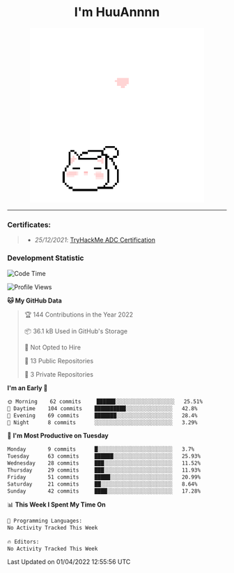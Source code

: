 <h1 align='center'>I'm HuuAnnnn</h1>
<p align="center">
 <img src="cat_intro.gif" />
</p>

___

### Certificates:
>- *25/12/2021*: [TryHackMe ADC Certification](https://tryhackme-certificates.s3-eu-west-1.amazonaws.com/THM-HKVVJOIWJA.png)


### Development Statistic

<!--START_SECTION:waka-->
![Code Time](http://img.shields.io/badge/Code%20Time-17%20hrs%2059%20mins-blue)

![Profile Views](http://img.shields.io/badge/Profile%20Views-623-blue)

**🐱 My GitHub Data** 

> 🏆 144 Contributions in the Year 2022
 > 
> 📦 36.1 kB Used in GitHub's Storage 
 > 
> 🚫 Not Opted to Hire
 > 
> 📜 13 Public Repositories 
 > 
> 🔑 3 Private Repositories  
 > 
**I'm an Early 🐤** 

```text
🌞 Morning    62 commits     ██████░░░░░░░░░░░░░░░░░░░   25.51% 
🌆 Daytime    104 commits    ██████████░░░░░░░░░░░░░░░   42.8% 
🌃 Evening    69 commits     ███████░░░░░░░░░░░░░░░░░░   28.4% 
🌙 Night      8 commits      ░░░░░░░░░░░░░░░░░░░░░░░░░   3.29%

```
📅 **I'm Most Productive on Tuesday** 

```text
Monday       9 commits      █░░░░░░░░░░░░░░░░░░░░░░░░   3.7% 
Tuesday      63 commits     ██████░░░░░░░░░░░░░░░░░░░   25.93% 
Wednesday    28 commits     ███░░░░░░░░░░░░░░░░░░░░░░   11.52% 
Thursday     29 commits     ███░░░░░░░░░░░░░░░░░░░░░░   11.93% 
Friday       51 commits     █████░░░░░░░░░░░░░░░░░░░░   20.99% 
Saturday     21 commits     ██░░░░░░░░░░░░░░░░░░░░░░░   8.64% 
Sunday       42 commits     ████░░░░░░░░░░░░░░░░░░░░░   17.28%

```


📊 **This Week I Spent My Time On** 

```text
💬 Programming Languages: 
No Activity Tracked This Week

🔥 Editors: 
No Activity Tracked This Week

```


 Last Updated on 01/04/2022 12:55:56 UTC
<!--END_SECTION:waka-->
